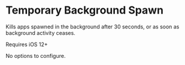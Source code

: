 # Temporary Background Spawn

Kills apps spawned in the background after 30 seconds, or as soon as background activity ceases.

Requires iOS 12+

No options to configure.
